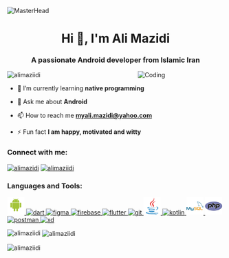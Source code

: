 ![MasterHead](https://miro.medium.com/v2/resize:fit:3112/1*hak4JqwYiAa_NbSPh9M5Zw.gif)
<h1 align="center">Hi 👋, I'm Ali Mazidi</h1>
<h3 align="center">A passionate Android developer from Islamic Iran</h3>

<img align="right" alt="Coding" width="200dp" src="https://excellenceacademy.co.in/wp-content/uploads/2021/08/android-app.gif">

<p align="left"> <img src="https://komarev.com/ghpvc/?username=alimaziidi&label=Profile%20views&color=0e75b6&style=flat" alt="alimaziidi" /> </p>

- 🌱 I’m currently learning **native programming**

- 💬 Ask me about **Android**

- 📫 How to reach me **myali.mazidi@yahoo.com**

- ⚡ Fun fact **I am happy, motivated and witty**

<h3 align="left">Connect with me:</h3>
<p align="left">
<a href="https://linkedin.com/in/alimazidi" target="blank"><img align="center" src="https://raw.githubusercontent.com/rahuldkjain/github-profile-readme-generator/master/src/images/icons/Social/linked-in-alt.svg" alt="alimazidi" height="30" width="40" /></a>
<a href="https://instagram.com/alimaziidi" target="blank"><img align="center" src="https://raw.githubusercontent.com/rahuldkjain/github-profile-readme-generator/master/src/images/icons/Social/instagram.svg" alt="alimaziidi" height="30" width="40" /></a>
</p>

<h3 align="left">Languages and Tools:</h3>
<p align="left"> <a href="https://developer.android.com" target="_blank" rel="noreferrer"> <img src="https://raw.githubusercontent.com/devicons/devicon/master/icons/android/android-original-wordmark.svg" alt="android" width="40" height="40"/> </a> <a href="https://dart.dev" target="_blank" rel="noreferrer"> <img src="https://www.vectorlogo.zone/logos/dartlang/dartlang-icon.svg" alt="dart" width="40" height="40"/> </a> <a href="https://www.figma.com/" target="_blank" rel="noreferrer"> <img src="https://www.vectorlogo.zone/logos/figma/figma-icon.svg" alt="figma" width="40" height="40"/> </a> <a href="https://firebase.google.com/" target="_blank" rel="noreferrer"> <img src="https://www.vectorlogo.zone/logos/firebase/firebase-icon.svg" alt="firebase" width="40" height="40"/> </a> <a href="https://flutter.dev" target="_blank" rel="noreferrer"> <img src="https://www.vectorlogo.zone/logos/flutterio/flutterio-icon.svg" alt="flutter" width="40" height="40"/> </a> <a href="https://git-scm.com/" target="_blank" rel="noreferrer"> <img src="https://www.vectorlogo.zone/logos/git-scm/git-scm-icon.svg" alt="git" width="40" height="40"/> </a> <a href="https://www.java.com" target="_blank" rel="noreferrer"> <img src="https://raw.githubusercontent.com/devicons/devicon/master/icons/java/java-original.svg" alt="java" width="40" height="40"/> </a> <a href="https://kotlinlang.org" target="_blank" rel="noreferrer"> <img src="https://www.vectorlogo.zone/logos/kotlinlang/kotlinlang-icon.svg" alt="kotlin" width="40" height="40"/> </a> <a href="https://www.mysql.com/" target="_blank" rel="noreferrer"> <img src="https://raw.githubusercontent.com/devicons/devicon/master/icons/mysql/mysql-original-wordmark.svg" alt="mysql" width="40" height="40"/> </a> <a href="https://www.php.net" target="_blank" rel="noreferrer"> <img src="https://raw.githubusercontent.com/devicons/devicon/master/icons/php/php-original.svg" alt="php" width="40" height="40"/> </a> <a href="https://postman.com" target="_blank" rel="noreferrer"> <img src="https://www.vectorlogo.zone/logos/getpostman/getpostman-icon.svg" alt="postman" width="40" height="40"/> </a> <a href="https://www.adobe.com/products/xd.html" target="_blank" rel="noreferrer"> <img src="https://cdn.worldvectorlogo.com/logos/adobe-xd.svg" alt="xd" width="40" height="40"/> </a> </p>

<p><img align="left" src="https://github-readme-stats.vercel.app/api/top-langs?username=alimaziidi&show_icons=true&locale=en&layout=compact" alt="alimaziidi" /></p>

<p>&nbsp;<img align="center" src="https://github-readme-stats.vercel.app/api?username=alimaziidi&show_icons=true&locale=en" alt="alimaziidi" /></p>

<p><img align="center" src="https://github-readme-streak-stats.herokuapp.com/?user=alimaziidi&" alt="alimaziidi" /></p>
